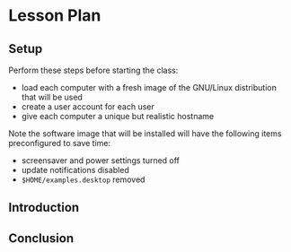 # Lesson Plan

## Setup

Perform these steps before starting the class:

* load each computer with a fresh image of the GNU/Linux distribution that will be used
* create a user account for each user
* give each computer a unique but realistic hostname

Note the software image that will be installed will have the following items preconfigured to save time:

* screensaver and power settings turned off
* update notifications disabled
* `$HOME/examples.desktop` removed

## Introduction

## Conclusion
